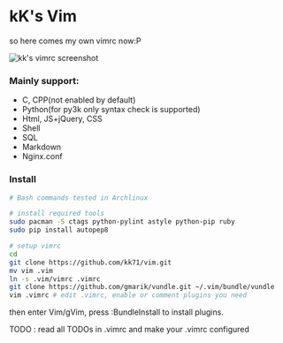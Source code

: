 kK's Vim
========

so here comes my own vimrc now:P

![kk's vimrc screenshot](https://raw.github.com/kk71/vim/master/screenshot.jpg)

### Mainly support:

* C, CPP(not enabled by default)
* Python(for py3k only syntax check is supported)
* Html, JS+jQuery, CSS
* Shell
* SQL
* Markdown
* Nginx.conf

### Install

```bash
# Bash commands tested in Archlinux

# install required tools
sudo pacman -S ctags python-pylint astyle python-pip ruby
sudo pip install autopep8

# setup vimrc
cd
git clone https://github.com/kk71/vim.git
mv vim .vim 
ln -s .vim/vimrc .vimrc
git clone https://github.com/gmarik/vundle.git ~/.vim/bundle/vundle
vim .vimrc # edit .vimrc, enable or comment plugins you need
```

then enter Vim/gVim, press :BundleInstall to install plugins.

TODO : read all TODOs in .vimrc and make your .vimrc configured

